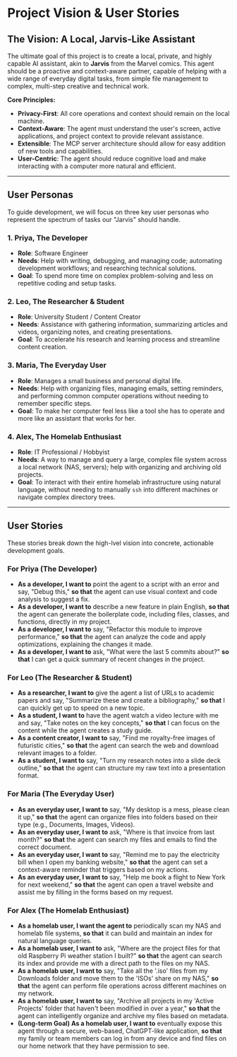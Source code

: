 # Project Vision & User Stories

## The Vision: A Local, Jarvis-Like Assistant

The ultimate goal of this project is to create a local, private, and highly capable AI assistant, akin to **Jarvis** from the Marvel comics. This agent should be a proactive and context-aware partner, capable of helping with a wide range of everyday digital tasks, from simple file management to complex, multi-step creative and technical work.

**Core Principles:**
-   **Privacy-First**: All core operations and context should remain on the local machine.
-   **Context-Aware**: The agent must understand the user's screen, active applications, and project context to provide relevant assistance.
-   **Extensible**: The MCP server architecture should allow for easy addition of new tools and capabilities.
-   **User-Centric**: The agent should reduce cognitive load and make interacting with a computer more natural and efficient.

---

## User Personas

To guide development, we will focus on three key user personas who represent the spectrum of tasks our "Jarvis" should handle.

### 1. Priya, The Developer
-   **Role**: Software Engineer
-   **Needs**: Help with writing, debugging, and managing code; automating development workflows; and researching technical solutions.
-   **Goal**: To spend more time on complex problem-solving and less on repetitive coding and setup tasks.

### 2. Leo, The Researcher & Student
-   **Role**: University Student / Content Creator
-   **Needs**: Assistance with gathering information, summarizing articles and videos, organizing notes, and creating presentations.
-   **Goal**: To accelerate his research and learning process and streamline content creation.

### 3. Maria, The Everyday User
-   **Role**: Manages a small business and personal digital life.
-   **Needs**: Help with organizing files, managing emails, setting reminders, and performing common computer operations without needing to remember specific steps.
-   **Goal**: To make her computer feel less like a tool she has to operate and more like an assistant that works for her.

### 4. Alex, The Homelab Enthusiast
-   **Role**: IT Professional / Hobbyist
-   **Needs**: A way to manage and query a large, complex file system across a local network (NAS, servers); help with organizing and archiving old projects.
-   **Goal**: To interact with their entire homelab infrastructure using natural language, without needing to manually `ssh` into different machines or navigate complex directory trees.

---

## User Stories

These stories break down the high-lvel vision into concrete, actionable development goals.

### For Priya (The Developer)

-   **As a developer, I want to** point the agent to a script with an error and say, "Debug this," **so that** the agent can use visual context and code analysis to suggest a fix.
-   **As a developer, I want to** describe a new feature in plain English, **so that** the agent can generate the boilerplate code, including files, classes, and functions, directly in my project.
-   **As a developer, I want to** say, "Refactor this module to improve performance," **so that** the agent can analyze the code and apply optimizations, explaining the changes it made.
-   **As a developer, I want to** ask, "What were the last 5 commits about?" **so that** I can get a quick summary of recent changes in the project.

### For Leo (The Researcher & Student)

-   **As a researcher, I want to** give the agent a list of URLs to academic papers and say, "Summarize these and create a bibliography," **so that** I can quickly get up to speed on a new topic.
-   **As a student, I want to** have the agent watch a video lecture with me and say, "Take notes on the key concepts," **so that** I can focus on the content while the agent creates a study guide.
-   **As a content creator, I want to** say, "Find me royalty-free images of futuristic cities," **so that** the agent can search the web and download relevant images to a folder.
-   **As a student, I want to** say, "Turn my research notes into a slide deck outline," **so that** the agent can structure my raw text into a presentation format.

### For Maria (The Everyday User)

-   **As an everyday user, I want to** say, "My desktop is a mess, please clean it up," **so that** the agent can organize files into folders based on their type (e.g., Documents, Images, Videos).
-   **As an everyday user, I want to** ask, "Where is that invoice from last month?" **so that** the agent can search my files and emails to find the correct document.
-   **As an everyday user, I want to** say, "Remind me to pay the electricity bill when I open my banking website," **so that** the agent can set a context-aware reminder that triggers based on my actions.
-   **As an everyday user, I want to** say, "Help me book a flight to New York for next weekend," **so that** the agent can open a travel website and assist me by filling in the forms based on my request.

### For Alex (The Homelab Enthusiast)

-   **As a homelab user, I want the agent to** periodically scan my NAS and homelab file systems, **so that** it can build and maintain an index for natural language queries.
-   **As a homelab user, I want to** ask, "Where are the project files for that old Raspberry Pi weather station I built?" **so that** the agent can search its index and provide me with a direct path to the files on my NAS.
-   **As a homelab user, I want to** say, "Take all the '.iso' files from my Downloads folder and move them to the 'ISOs' share on my NAS," **so that** the agent can perform file operations across different machines on my network.
-   **As a homelab user, I want to** say, "Archive all projects in my 'Active Projects' folder that haven't been modified in over a year," **so that** the agent can intelligently organize and archive my files based on metadata.
-   **(Long-term Goal) As a homelab user, I want to** eventually expose this agent through a secure, web-based, ChatGPT-like application, **so that** my family or team members can log in from any device and find files on our home network that they have permission to see.
